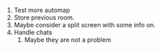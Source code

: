 1. Test more automap 
1. Store previous room.
1. Maybe consider a split screen with some info on.
1. Handle chats
    1. Maybe they are not a problem
